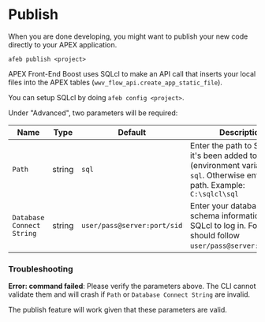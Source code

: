 # Publish
When you are done developing, you might want to publish your new code directly to your APEX application.

```
afeb publish <project>
```

APEX Front-End Boost uses SQLcl to make an API call that inserts your local files into the APEX tables (`wwv_flow_api.create_app_static_file`).

You can setup SQLcl by doing `afeb config <project>`.

Under "Advanced", two parameters will be required:

Name | Type | Default | Description
--- | --- | --- | ---
`Path` | string | `sql` | Enter the path to SQLcl. If it's been added to PATH (environment variable), it is `sql`. Otherwise enter a full path. Example: `C:\sqlcl\sql`
`Database Connect String` | string | `user/pass@server:port/sid` | Enter your database schema information for SQLcl to log in. Format should follow `user/pass@server:port/sid`.

### Troubleshooting

**Error: command failed**: Please verify the parameters above. The CLI cannot validate them and will crash if `Path` or `Database Connect String` are invalid.

The publish feature will work given that these parameters are valid.
